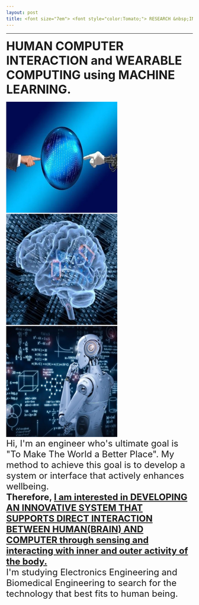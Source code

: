 ```yaml
---
layout: post
title: <font size="7em"> <font style="color:Tomato;"> RESEARCH &nbsp;INTEREST </font></font>
---
```

---
<font size="6em"><b>HUMAN COMPUTER INTERACTION and WEARABLE COMPUTING using MACHINE LEARNING.</b></font>
<br>

<img src="/images/fulls/10.jpg" class="image-img" width="300" height="300">
<img src="/images/fulls/13.jpg" class="image-img" width="300" height="300">
<img src="/images/fulls/14.jpg" class="image-img" width="300" height="300"> <br>
<font size="5em">Hi, I'm an engineer who's ultimate goal is "To Make The World a Better Place". My method to achieve this goal is to develop a system or interface that actively enhances wellbeing.<br>
<b>Therefore, <u>I am interested in DEVELOPING AN INNOVATIVE SYSTEM THAT SUPPORTS DIRECT INTERACTION BETWEEN HUMAN(BRAIN) AND COMPUTER through sensing and interacting with inner and outer activity of the body.</u></b><br> I'm studying Electronics Engineering and Biomedical Engineering to search for the technology that best fits to human being.</font>
<br>
<br>

